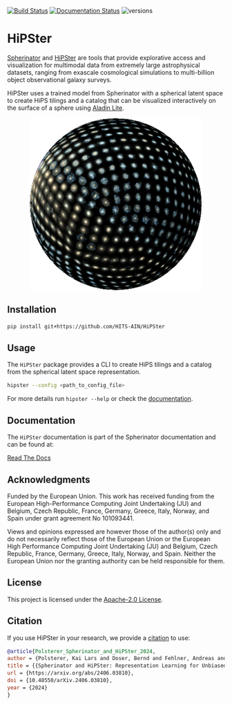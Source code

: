 [![Build Status](https://github.com/HITS-AIN/hipster/actions/workflows/python-package.yml/badge.svg?branch=main)](https://github.com/HITS-AIN/hipster/actions/workflows/python-package.yml?branch=main)
[![Documentation Status](https://readthedocs.org/projects/spherinator/badge/?version=latest)](https://spherinator.readthedocs.io/en/latest/?badge=latest)
![versions](https://img.shields.io/badge/python-3.11%20%7C%203.12%20%7C%203.13-blue)

# HiPSter

[Spherinator](https://github.com/HITS-AIN/Spherinator) and
[HiPSter](https://github.com/HITS-AIN/HiPSter) are tools that provide explorative access
and visualization for multimodal data from extremely large astrophysical datasets, ranging from
exascale cosmological simulations to multi-billion object observational galaxy surveys.

HiPSter uses a trained model from Spherinator with a spherical latent space to create HiPS tilings
and a catalog that can be visualized interactively on the surface of a sphere using
[Aladin Lite](https://github.com/cds-astro/aladin-lite).


<p align="center">
  <img src="images/P404_f2.png" width="400" height="400">
</p>


## Installation

```bash
pip install git+https://github.com/HITS-AIN/HiPSter
```

## Usage

The `HiPSter` package provides a CLI to create HiPS tilings and a catalog from the spherical latent
space representation.

```bash
hipster --config <path_to_config_file>
```

For more details run `hipster --help` or check the [documentation](https://spherinator.readthedocs.io/en/latest/hipster.html#command-line-interface).


## Documentation

The `HiPSter` documentation is part of the Spherinator documentation and can be found at:

[Read The Docs](https://spherinator.readthedocs.io/en/latest/hipster.html)


## Acknowledgments

Funded by the European Union. This work has received funding from the European High-Performance Computing Joint Undertaking (JU) and Belgium, Czech Republic, France, Germany, Greece, Italy, Norway, and Spain under grant agreement No 101093441.

Views and opinions expressed are however those of the author(s) only and do not necessarily reflect those of the European Union or the European High Performance Computing Joint Undertaking (JU) and Belgium, Czech Republic, France, Germany, Greece, Italy, Norway, and Spain. Neither the European Union nor the granting authority can be held responsible for them.


## License

This project is licensed under the [Apache-2.0 License](http://www.apache.org/licenses/LICENSE-2.0).


## Citation

If you use HiPSter in your research, we provide a [citation](./CITATION.cff) to use:

```bibtex
@article{Polsterer_Spherinator_and_HiPSter_2024,
author = {Polsterer, Kai Lars and Doser, Bernd and Fehlner, Andreas and Trujillo-Gomez, Sebastian},
title = {{Spherinator and HiPSter: Representation Learning for Unbiased Knowledge Discovery from Simulations}},
url = {https://arxiv.org/abs/2406.03810},
doi = {10.48550/arXiv.2406.03810},
year = {2024}
}
```

